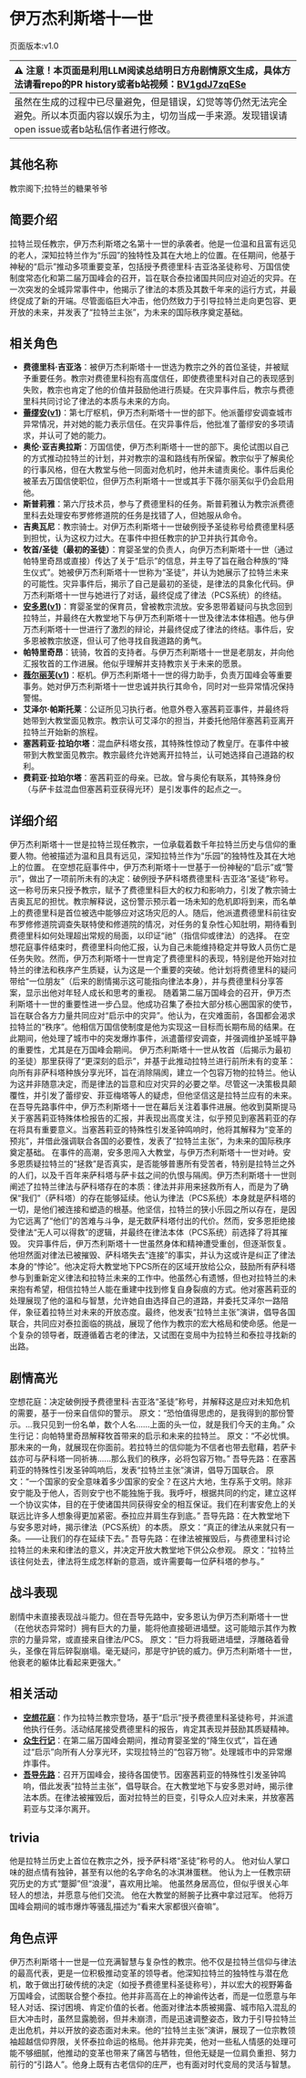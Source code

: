 # 伊万杰利斯塔十一世
页面版本:v1.0
 

| :warning: 注意！本页面是利用LLM阅读总结明日方舟剧情原文生成，具体方法请看repo的PR history或者b站视频：[BV1gdJ7zqESe](https://www.bilibili.com/video/BV1gdJ7zqESe/)         |
|:----------------------------|
| 虽然在生成的过程中已尽量避免，但是错误，幻觉等等仍然无法完全避免。所以本页面内容以娱乐为主，切勿当成一手来源。发现错误请open issue或者b站私信作者进行修改。|



## 其他名称
教宗阁下;拉特兰的糖果爷爷
## 简要介绍
拉特兰现任教宗，伊万杰利斯塔之名第十一世的承袭者。他是一位温和且富有远见的老人，深知拉特兰作为“乐园”的独特性及其在大地上的位置。在任期间，他基于神秘的“启示”推动多项重要变革，包括授予费德里科·吉亚洛圣徒称号、万国信使制度常态化和第二届万国峰会的召开，旨在联合泰拉诸国共同应对迫近的灾异。在一次突发的全城异常事件中，他揭示了律法的本质及其数千年来的运行方式，并最终促成了新的开端。尽管面临巨大冲击，他仍然致力于引导拉特兰走向更包容、更开放的未来，并发表了“拉特兰主张”，为未来的国际秩序奠定基础。
## 相关角色
-   **费德里科·吉亚洛**：被伊万杰利斯塔十一世选为教宗之外的首位圣徒，并被赋予重要任务。教宗对费德里科抱有高度信任，即使费德里科对自己的表现感到失败，教宗也肯定了他的价值并鼓励他进行质疑。在灾异事件后，教宗与费德里科共同讨论了律法的本质与未来的方向。
-   **[蕾缪安](../char_v3/char_4193_lemuen.md)([v1](char_4193_lemuen.md))**：第七厅枢机，伊万杰利斯塔十一世的部下。他派蕾缪安调查城市异常情况，并对她的能力表示信任。在灾异事件后，他批准了蕾缪安的多项请求，并认可了她的能力。
-   **奥伦·亚吉奥拉斯**：万国信使，伊万杰利斯塔十一世的部下。奥伦试图以自己的方式推动拉特兰的计划，并对教宗的温和路线有所保留。教宗似乎了解奥伦的行事风格，但在大教堂与他一同面对危机时，他并未谴责奥伦。事件后奥伦被革去万国信使职位，但伊万杰利斯塔十一世或其手下薇尔丽芙似乎仍会启用他。
-   **斯普莉雅**：第六厅技术员，参与了费德里科的任务。斯普莉雅认为教宗派费德里科去处理安布罗修修道院的任务是找错了人，但她服从命令。
-   **吉奥瓦尼**：教宗骑士。对伊万杰利斯塔十一世破例授予圣徒称号给费德里科感到担忧，认为这权力过大。在事件中担任教宗的护卫并执行其命令。
-   **牧首/圣徒（最初的圣徒）**：育婴圣堂的负责人，向伊万杰利斯塔十一世（通过帕特里奇昂或直接）传达了关于“启示”的信息，并主导了旨在融合种族的“降生仪式”。她被伊万杰利斯塔十一世称为“圣徒”，并认为她展示了拉特兰未来的可能性。灾异事件后，揭示了自己是最初的圣徒，是律法的具象化代码。伊万杰利斯塔十一世与她进行了对话，最终促成了律法（PCS系统）的终结。
-   **[安多恩](../char_v3/extended_char_an_duo_en.md)([v1](extended_char_an_duo_en.md))**：育婴圣堂的保育员，曾被教宗流放。安多恩带着疑问与执念回到拉特兰，并最终在大教堂地下与伊万杰利斯塔十一世及律法本体相遇。他与伊万杰利斯塔十一世进行了激烈的辩论，并最终促成了律法的终结。事件后，安多恩被教宗放逐，但认可了他寻找自我道路的勇气。
-   **帕特里奇昂**：铳骑，牧首的支持者。与伊万杰利斯塔十一世是老朋友，并向他汇报牧首的工作进展。他似乎理解并支持教宗关于未来的愿景。
-   **[薇尔丽芙](../char_v3/extended_char_wei_er_li_fu.md)([v1](extended_char_wei_er_li_fu.md))**：枢机。伊万杰利斯塔十一世的得力助手，负责万国峰会等重要事务。她对伊万杰利斯塔十一世忠诚并执行其命令，同时对一些异常情况保持警惕。
-   **艾泽尔·帕斯托莱**：公证所见习执行者。他意外卷入塞茜莉亚事件，并最终将她带到大教堂面见教宗。教宗认可艾泽尔的担当，并委托他陪伴塞茜莉亚离开拉特兰开始新的旅程。
-   **塞茜莉亚·拉珀尔塔**：混血萨科塔女孩，其特殊性惊动了教皇厅。在事件中被带到大教堂面见教宗。教宗最终允许她离开拉特兰，认可她选择自己道路的权利。
-   **费莉亚·拉珀尔塔**：塞茜莉亚的母亲。已故。曾与奥伦有联系，其特殊身份（与萨卡兹混血但塞茜莉亚获得光环）是引发事件的起点之一。
## 详细介绍
伊万杰利斯塔十一世是拉特兰现任教宗，一位承载着数千年拉特兰历史与信仰的重要人物。他被描述为温和且具有远见，深知拉特兰作为“乐园”的独特性及其在大地上的位置。
在空想花庭事件中，伊万杰利斯塔十一世基于一份神秘的“启示”或“警示”，做出了一项前所未有的决定：破例授予萨科塔费德里科·吉亚洛“圣徒”称号。这一称号历来只授予教宗，赋予了费德里科巨大的权力和影响力，引发了教宗骑士吉奥瓦尼的担忧。教宗解释说，这份警示预示着一场未知的危机即将到来，而名单上的费德里科是首位被选中能够应对这场灾厄的人。随后，他派遣费德里科前往安布罗修修道院调查失联特使和修道院的情况，对任务的复杂性心知肚明，期待看到费德里科如何处理超出常规的局面，以印证“祂”（指信仰或律法）的选择。
在空想花庭事件结束时，费德里科向他汇报，认为自己未能维持稳定并导致人员伤亡是任务失败。然而，伊万杰利斯塔十一世肯定了费德里科的表现，特别是他开始对拉特兰的律法和秩序产生质疑，认为这是一个重要的突破。他计划将费德里科的疑问带给“一位朋友”（后来的剧情揭示这可能指向律法本身），并与费德里科分享答案，显示出他对年轻人成长和思考的重视。
随着第二届万国峰会的召开，伊万杰利斯塔十一世的重要性进一步凸显。他成功召集了泰拉大部分核心圈国家的使节，旨在联合各方力量共同应对“启示中的灾异”。他认为，在灾难面前，各国都会渴求拉特兰的“秩序”。他相信万国信使制度是他为实现这一目标而长期布局的结果。在此期间，他处理了城市中的突发爆炸事件，派遣蕾缪安调查，并强调维护圣城平静的重要性，尤其是在万国峰会期间。
伊万杰利斯塔十一世从牧首（后揭示为最初的圣徒）那里获得了“更深刻的启示”，并基于此推动拉特兰进行前所未有的变革：向所有非萨科塔种族分享光环，旨在消除隔阂，建立一个包容万物的拉特兰。他认为这并非随意决定，而是律法的旨意和应对灾异的必要之举。尽管这一决策极具颠覆性，并引发了蕾缪安、菲亚梅塔等人的疑虑，但他坚信这是拉特兰应有的未来。
在吾导先路事件中，伊万杰利斯塔十一世在幕后关注着事件进展。他收到莫斯提马关于塞茜莉亚特殊体检报告的汇报，并表现出高度关注，似乎预见到塞茜莉亚的存在将具有重要意义。当塞茜莉亚的特殊性引发圣钟鸣响时，他将其解释为“变革的预兆”，并借此强调联合各国的必要性，发表了“拉特兰主张”，为未来的国际秩序奠定基础。
在事件的高潮，安多恩闯入大教堂，与伊万杰利斯塔十一世对峙。安多恩质疑拉特兰的“拯救”是否真实，是否能够普惠所有受苦者，特别是拉特兰之外的人们，以及千百年来萨科塔与萨卡兹之间的仇恨与隔阂。伊万杰利斯塔十一世则阐述了拉特兰律法与萨科塔存在的本质：律法并非用来拯救所有人，而是为了确保“我们”（萨科塔）的存在能够延续。他认为律法（PCS系统）本身就是萨科塔的一切，是他们被连接和塑造的根基。他坚信，拉特兰的狭小乐园之所以存在，是因为它远离了“他们”的苦难与斗争，是无数萨科塔付出的代价。然而，安多恩拒绝接受律法“无人可以得救”的逻辑，并最终在律法本体（PCS系统）前选择了将其摧毁。
灾异事件后，伊万杰利斯塔十一世虽然身体和精神遭受重创，但逐渐恢复。他坦然面对律法已被摧毁、萨科塔失去“连接”的事实，并认为这或许是纠正了律法本身的“悖论”。他决定将大教堂地下PCS所在的区域开放给公众，鼓励所有萨科塔参与到重新定义律法和拉特兰未来的工作中。他虽然心有遗憾，但也对拉特兰的未来抱有希望，相信拉特兰人能在重建中找到修复自身裂痕的方式。他对塞茜莉亚的处理展现了他的温和与智慧，允许她自由选择自己的道路，并委托艾泽尔一路陪伴，象征着拉特兰对未来的开放态度。最终，他发表“拉特兰主张”演讲，倡导各国联合，共同应对泰拉面临的挑战，展现了他作为教宗的宏大格局和使命感。他是一个复杂的领导者，既遵循着古老的律法，又试图在变局中为拉特兰和泰拉寻找新的出路。
## 剧情高光
空想花庭：决定破例授予费德里科·吉亚洛“圣徒”称号，并解释这是应对未知危机的需要，基于一份来自信仰的警示。
原文：“恐怕值得思虑的，是我得到的那份警示。...我只见到一份名单，数个人名......上面的头一位，就是我们今天的主角。”
众生行记：向帕特里奇昂解释牧首带来的启示和未来的拉特兰。
原文：“不必忧惧。那未来的一角，就展现在你面前。若拉特兰的信仰能为不信者也带去慰藉，若萨卡兹亦可与萨科塔一同祈祷......那么我们的秩序，必将包容万物。”
吾导先路：在塞茜莉亚的特殊性引发圣钟鸣响后，发表“拉特兰主张”演讲，倡导万国联合。
原文：“一个国家的安全意味着多少国家的安全？在这片大地，生存系于文明。除非安宁能及于他人，否则安宁也不能独施于我。我呼吁，根据共同的约定，建立这样一个协议实体，目的在于使诸国共同获得安全的相互保证。我们在利害安危上的关联远比许多人想象得更加紧密。泰拉应并肩生存到底。”
吾导先路：在大教堂地下与安多恩对峙，揭示律法（PCS系统）的本质。
原文：“真正的律法从来就只有一条。——让我们的存在延续下去。”
吾导先路：在律法被摧毁后，与费德里科讨论拉特兰的未来和律法的意义，并决定开放大教堂地下供公众参观。
原文：“拉特兰该往何处去，律法将生成怎样新的意涵，或许需要每一位萨科塔的参与。”
## 战斗表现
剧情中未直接表现战斗能力。但在吾导先路中，安多恩认为伊万杰利斯塔十一世（在他状态异常时）拥有巨大的力量，能将他直接砸进墙壁。这可能暗示其作为教宗的力量异常，或直接来自律法/PCS。
原文：“巨力将我砸进墙壁，浮雕硌着骨头，圣像在背后碎裂崩塌。毫无疑问，那是守护铳的威力。伊万杰利斯塔十一世，他衰老的躯体比看起来更强大。”
## 相关活动
-   **[空想花庭](../stories/act26side.md)**：作为拉特兰教宗登场，基于“启示”授予费德里科圣徒称号，并派遣他执行任务。活动结尾接受费德里科的报告，肯定其表现并鼓励其质疑精神。
-   **[众生行记](../stories/act42side.md)**：在第二届万国峰会期间，推动育婴圣堂的“降生仪式”，旨在通过“启示”向所有人分享光环，实现拉特兰的“包容万物”。处理城市中的异常爆炸事件。
-   **[吾导先路](../stories/act16side.md)**：召开万国峰会，接待各国使节。因塞茜莉亚的特殊性引发圣钟鸣响，借此发表“拉特兰主张”，倡导联合。在大教堂地下与安多恩对峙，揭示律法本质。在律法被摧毁后，面对拉特兰的巨变，引导众人应对未来，并放塞茜莉亚与艾泽尔离开。
## trivia
他是拉特兰历史上首位在教宗之外，授予萨科塔“圣徒”称号的人。
他对仙人掌口味的甜点情有独钟，甚至有以他的名字命名的冰淇淋蛋糕。
他认为上一任教宗研究历史的方式“蹩脚”但“浪漫”，喜欢用比喻。
他虽然身居高位，但似乎很关心年轻人的想法，并愿意与他们交流。
他在大教堂的掰腕子比赛中拿过冠军。
他将万国峰会期间的城市爆炸等骚乱描述为“看来大家都很兴奋嘛”。
## 角色点评
伊万杰利斯塔十一世是一位充满智慧与复杂性的教宗。他不仅是拉特兰信仰与律法的最高代表，更是一位积极推动变革的领导者。他深知拉特兰的独特性与潜在危机，敢于做出打破传统的决定（如授予费德里科圣徒称号），并以宏大的视野筹备万国峰会，试图联合整个泰拉。他并非高高在上的神谕传达者，而是一位愿意与年轻人对话、探讨困境、肯定价值的长者。他面对律法本质被揭露、城市陷入混乱的巨大冲击时，虽然显露脆弱，但并未崩溃，而是迅速调整姿态，致力于引导拉特兰走出危机，并以开放的姿态面对未来。他的“拉特兰主张”演讲，展现了一位宗教领袖超越信仰界限，关怀泰拉命运的格局。他并非完美，他对一些私人情感的处理可能不够细腻，他推动的变革也带来了痛苦与牺牲，但他无疑是一位肩负重担、努力前行的“引路人”。他身上既有古老信仰的庄严，也有面对时代变局的灵活与智慧。
